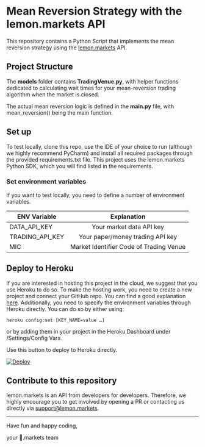 # Mean Reversion Strategy with the lemon.markets API
This repository contains a Python Script that implements the mean reversion
strategy using the [lemon.markets](https://www.lemon.markets/) API.
## Project Structure
The **models** folder contains **TradingVenue.py**, with helper functions dedicated to calculating wait times for your mean-reversion
trading algorithm when the market is closed. 

The actual mean reversion logic is defined in the **main.py** file, with 
mean_reversion() being the main function. 

## Set up
To test locally, clone this repo, use the IDE of your choice to run (although we highly recommend PyCharm) and install
all required packages through the provided requirements.txt file. This project uses the lemon.markets Python SDK, which 
you will find listed in the requirements.

### Set environment variables
If you want to test locally, you need to define a number of environment variables.

| ENV Variable |               Explanation               |  
|--------------|:---------------------------------------:|
| DATA_API_KEY |        Your market data API key         |
 | TRADING_API_KEY |    Your paper/money trading API key     |
| MIC          | Market Identifier Code of Trading Venue |

## Deploy to Heroku
If you are interested in hosting this project in the cloud, 
we suggest that you use Heroku to do so. To make the hosting 
work, you need to create a new project and connect 
your GitHub repo. You can find a good explanation [here](https://dev.to/josylad/how-to-deploy-a-python-script-or-bot-to-heroku-in-5-minutes-9dp).
Additionally, you need to specify the environment variables
through Heroku directly. You can do so by either using:

```
heroku config:set [KEY_NAME=value …]
```
or by adding them in your project in the Heroku Dashboard under 
/Settings/Config Vars. 

Use this button to deploy to Heroku directly.


[![Deploy](https://www.herokucdn.com/deploy/button.svg)](https://heroku.com/deploy?template=https://github.com/lemon-markets/content-mean-reversion-lemon.markets)

## Contribute to this repository
lemon.markets is an API from developers for developers. Therefore, we highly encourage you 
to get involved by opening a PR or contacting us directly via 
[support@lemon.markets](mailto:support@lemon.markets).

---

Have fun and happy coding,

your 🍋.markets team
